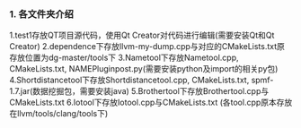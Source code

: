 ### 1. 各文件夹介绍
  1.test1存放QT项目源代码，使用Qt Creator对代码进行编辑(需要安装Qt和Qt Creator)
  2.dependence下存放llvm-my-dump.cpp与对应的CMakeLists.txt原存放位置为dg-master/tools下
  3.Nametool下存放Nametool.cpp, CMakeLists.txt, NAMEPluginpost.py(需要安装python及import的相关py包)
  4.Shortdistancetool下存放Shortdistancetool.cpp, CMakeLists.txt, spmf-1.7.jar(数据挖掘包，需要安装java)
  5.Brothertool下存放Brothertool.cpp与CMakeLists.txt
  6.Iotool下存放Iotool.cpp与CMakeLists.txt  (各tool.cpp原本存放在llvm/tools/clang/tools下)

